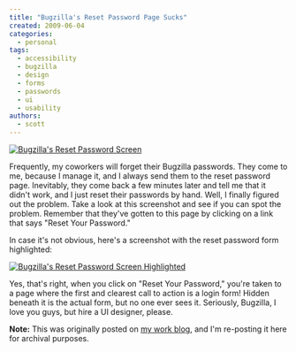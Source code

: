 ```yaml
---
title: "Bugzilla's Reset Password Page Sucks"
created: 2009-06-04
categories:
  - personal
tags:
  - accessibility
  - bugzilla
  - design
  - forms
  - passwords
  - ui
  - usability
authors:
  - scott
---
```


[![Bugzilla's Reset Password Screen](/images/3595742320_136ef5491e.jpg)](http://www.flickr.com/photos/spaceninja/3595742320/ "Bugzilla's Reset Password Screen by spaceninja, on Flickr")

Frequently, my coworkers will forget their Bugzilla passwords. They come to me, because I manage it, and I always send them to the reset password page. Inevitably, they come back a few minutes later and tell me that it didn't work, and I just reset their passwords by hand. Well, I finally figured out the problem. Take a look at this screenshot and see if you can spot the problem. Remember that they've gotten to this page by clicking on a link that says "Reset Your Password."

In case it's not obvious, here's a screenshot with the reset password form highlighted:

[![Bugzilla's Reset Password Screen Highlighted](/images/3595742434_b2ae397209.jpg)](http://www.flickr.com/photos/spaceninja/3595742434/ "Bugzilla's Reset Password Screen Highlighted by spaceninja, on Flickr")

Yes, that's right, when you click on "Reset Your Password," you're taken to a page where the first and clearest call to action is a login form! Hidden beneath it is the actual form, but no one ever sees it. Seriously, Bugzilla, I love you guys, but hire a UI designer, please.

**Note:** This was originally posted on [my work blog](http://blogs.popart.com/author/scottvandehey/), and I'm re-posting it here for archival purposes.
